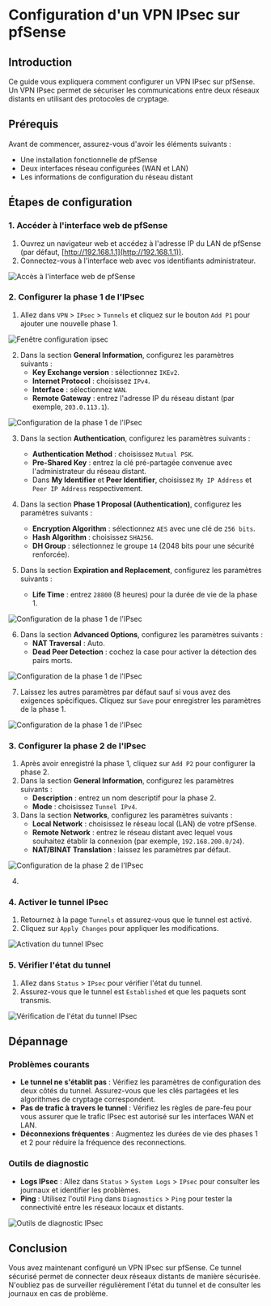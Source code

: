 # Configuration d'un VPN IPsec sur pfSense

## Introduction

Ce guide vous expliquera comment configurer un VPN IPsec sur pfSense. Un VPN IPsec permet de sécuriser les communications entre deux réseaux distants en utilisant des protocoles de cryptage.

## Prérequis

Avant de commencer, assurez-vous d'avoir les éléments suivants :
- Une installation fonctionnelle de pfSense
- Deux interfaces réseau configurées (WAN et LAN)
- Les informations de configuration du réseau distant

## Étapes de configuration

### 1. Accéder à l'interface web de pfSense

1. Ouvrez un navigateur web et accédez à l'adresse IP du LAN de pfSense (par défaut, [http://192.168.1.1](http://192.168.1.1)).
2. Connectez-vous à l'interface web avec vos identifiants administrateur.

![Accès à l'interface web de pfSense](../images/pfsense_web_login.png)

### 2. Configurer la phase 1 de l'IPsec

1. Allez dans `VPN` > `IPsec` > `Tunnels` et cliquez sur le bouton `Add P1` pour ajouter une nouvelle phase 1.

![Fenêtre configuration ipsec](../images/pfsense_ipsec_phase1.png)

2. Dans la section **General Information**, configurez les paramètres suivants :
   - **Key Exchange version** : sélectionnez `IKEv2`.
   - **Internet Protocol** : choisissez `IPv4`.
   - **Interface** : sélectionnez `WAN`.
   - **Remote Gateway** : entrez l'adresse IP du réseau distant (par exemple, `203.0.113.1`).

![Configuration de la phase 1 de l'IPsec](../images/pfsense_ipsec_phase1_1.png)

3. Dans la section **Authentication**, configurez les paramètres suivants :
   - **Authentication Method** : choisissez `Mutual PSK`.
   - **Pre-Shared Key** : entrez la clé pré-partagée convenue avec l'administrateur du réseau distant.
   - Dans **My Identifier** et **Peer Identifier**, choisissez `My IP Address` et `Peer IP Address` respectivement.

4. Dans la section **Phase 1 Proposal (Authentication)**, configurez les paramètres suivants :
   - **Encryption Algorithm** : sélectionnez `AES` avec une clé de `256 bits`.
   - **Hash Algorithm** : choisissez `SHA256`.
   - **DH Group** : sélectionnez le groupe `14` (2048 bits pour une sécurité renforcée).

5. Dans la section **Expiration and Replacement**, configurez les paramètres suivants :
   - **Life Time** : entrez `28800` (8 heures) pour la durée de vie de la phase 1.

![Configuration de la phase 1 de l'IPsec](../images/pfsense_ipsec_phase1_2.png)

6. Dans la section **Advanced Options**, configurez les paramètres suivants :
   - **NAT Traversal** : Auto.
   - **Dead Peer Detection** : cochez la case pour activer la détection des pairs morts.

![Configuration de la phase 1 de l'IPsec](../images/pfsense_ipsec_phase1_3.png)

7. Laissez les autres paramètres par défaut sauf si vous avez des exigences spécifiques. Cliquez sur `Save` pour enregistrer les paramètres de la phase 1.

![Configuration de la phase 1 de l'IPsec](../images/pfsense_ipsec_phase1_4.png)

### 3. Configurer la phase 2 de l'IPsec

1. Après avoir enregistré la phase 1, cliquez sur `Add P2` pour configurer la phase 2.
2. Dans la section **General Information**, configurez les paramètres suivants :
   - **Description** : entrez un nom descriptif pour la phase 2.
   - **Mode** : choisissez `Tunnel IPv4`.
3. Dans la section **Networks**, configurez les paramètres suivants :
   - **Local Network** : choisissez le réseau local (LAN) de votre pfSense.
   - **Remote Network** : entrez le réseau distant avec lequel vous souhaitez établir la connexion (par exemple, `192.168.200.0/24`).
   - **NAT/BINAT Translation** : laissez les paramètres par défaut.

![Configuration de la phase 2 de l'IPsec](../images/pfsense_ipsec_phase2_1.png)

4. 


### 4. Activer le tunnel IPsec

1. Retournez à la page `Tunnels` et assurez-vous que le tunnel est activé.
2. Cliquez sur `Apply Changes` pour appliquer les modifications.

![Activation du tunnel IPsec](../images/pfsense_ipsec_apply.png)

### 5. Vérifier l'état du tunnel

1. Allez dans `Status` > `IPsec` pour vérifier l'état du tunnel.
2. Assurez-vous que le tunnel est `Established` et que les paquets sont transmis.

![Vérification de l'état du tunnel IPsec](../images/pfsense_ipsec_status.png)

## Dépannage

### Problèmes courants

- **Le tunnel ne s'établit pas** : Vérifiez les paramètres de configuration des deux côtés du tunnel. Assurez-vous que les clés partagées et les algorithmes de cryptage correspondent.
- **Pas de trafic à travers le tunnel** : Vérifiez les règles de pare-feu pour vous assurer que le trafic IPsec est autorisé sur les interfaces WAN et LAN.
- **Déconnexions fréquentes** : Augmentez les durées de vie des phases 1 et 2 pour réduire la fréquence des reconnections.

### Outils de diagnostic

- **Logs IPsec** : Allez dans `Status` > `System Logs` > `IPsec` pour consulter les journaux et identifier les problèmes.
- **Ping** : Utilisez l'outil `Ping` dans `Diagnostics` > `Ping` pour tester la connectivité entre les réseaux locaux et distants.

![Outils de diagnostic IPsec](../images/pfsense_ipsec_diagnostics.png)

## Conclusion

Vous avez maintenant configuré un VPN IPsec sur pfSense. Ce tunnel sécurisé permet de connecter deux réseaux distants de manière sécurisée. N'oubliez pas de surveiller régulièrement l'état du tunnel et de consulter les journaux en cas de problème.
